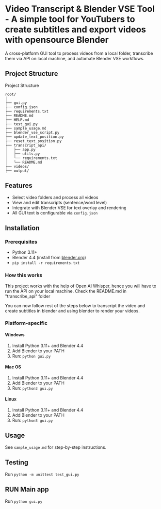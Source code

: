 # Video Transcript & Blender VSE Tool - A simple tool for YouTubers to create subtitles and export videos with opensource Blender

A cross-platform GUI tool to process videos from a local folder, transcribe them via API on local machine, and automate Blender VSE workflows.



## Project Structure
Project Structure
```
root/
│
├── gui.py
├── config.json
├── requirements.txt
├── README.md
├── HELP.md
├── test_gui.py
├── sample_usage.md
├── blender_vse_script.py
├── update_text_position.py
├── reset_text_position.py
├── transcript_api/
│   ├── app.py
│   ├── utils.py
│   └── requirements.txt
│   └── README.md
├── videos/
├── output/
```
## Features

- Select video folders and process all videos
- View and edit transcripts (sentence/word level)
- Integrate with Blender VSE for text overlay and rendering
- All GUI text is configurable via `config.json`

## Installation


### Prerequisites

- Python 3.11+
- Blender 4.4 (install from [blender.org](https://www.blender.org/download/))
- `pip install -r requirements.txt`

### How this works

This project works with the help of Open AI Whisper, hence you will have to run the API on your local machine. Check the README.md in "transcribe_api" folder

You can now follow rest of the steps below to transcript the video and create subtitles in blender and using blender to render your videos.

### Platform-specific

#### Windows

1. Install Python 3.11+ and Blender 4.4
2. Add Blender to your PATH
3. Run: `python gui.py`

#### Mac OS

1. Install Python 3.11+ and Blender 4.4
2. Add Blender to your PATH
3. Run: `python3 gui.py`

#### Linux

1. Install Python 3.11+ and Blender 4.4
2. Add Blender to your PATH
3. Run: `python3 gui.py`

## Usage

See `sample_usage.md` for step-by-step instructions.

## Testing

Run `python -m unittest test_gui.py`

## RUN Main app

Run `python gui.py`

